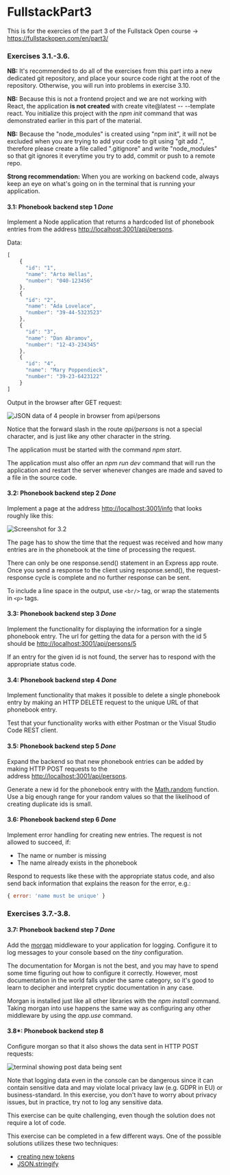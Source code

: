 # FullstackPart3
 This is for the exercies of the part 3 of the Fullstack Open course -> https://fullstackopen.com/en/part3/

### Exercises 3.1.-3.6. 

**NB:** It's recommended to do all of the exercises from this part into a new dedicated git repository, and place your source code right at the root of the repository. Otherwise, you will run into problems in exercise 3.10.

**NB:** Because this is not a frontend project and we are not working with React, the application **is not created** with create vite@latest -- --template react. You initialize this project with the _npm init_ command that was demonstrated earlier in this part of the material.

**NB:** Because the "node_modules" is created using "npm init", it will not be excluded when you are trying to add your code to git using "git add .", therefore please create a file called ".gitignore" and write "node_modules" so that git ignores it everytime you try to add, commit or push to a remote repo.

**Strong recommendation:** When you are working on backend code, always keep an eye on what's going on in the terminal that is running your application.

#### 3.1: Phonebook backend step 1 *Done*

Implement a Node application that returns a hardcoded list of phonebook entries from the address [http://localhost:3001/api/persons](http://localhost:3001/api/persons).

Data:

```js
[
    { 
      "id": "1",
      "name": "Arto Hellas", 
      "number": "040-123456"
    },
    { 
      "id": "2",
      "name": "Ada Lovelace", 
      "number": "39-44-5323523"
    },
    { 
      "id": "3",
      "name": "Dan Abramov", 
      "number": "12-43-234345"
    },
    { 
      "id": "4",
      "name": "Mary Poppendieck", 
      "number": "39-23-6423122"
    }
]
```

Output in the browser after GET request:

![JSON data of 4 people in browser from api/persons](https://fullstackopen.com/static/b9a0a7eece81829541c485fdd078f25a/5a190/22e.png)

Notice that the forward slash in the route _api/persons_ is not a special character, and is just like any other character in the string.

The application must be started with the command _npm start_.

The application must also offer an _npm run dev_ command that will run the application and restart the server whenever changes are made and saved to a file in the source code.

#### 3.2: Phonebook backend step 2 *Done*

Implement a page at the address [http://localhost:3001/info](http://localhost:3001/info) that looks roughly like this:

![Screenshot for 3.2](https://fullstackopen.com/static/26383e4e706a7f89c140690121be2ea1/5a190/23x.png)

The page has to show the time that the request was received and how many entries are in the phonebook at the time of processing the request.

There can only be one response.send() statement in an Express app route. Once you send a response to the client using response.send(), the request-response cycle is complete and no further response can be sent.

To include a line space in the output, use `<br/>` tag, or wrap the statements in `<p>` tags.

#### 3.3: Phonebook backend step 3 *Done*

Implement the functionality for displaying the information for a single phonebook entry. The url for getting the data for a person with the id 5 should be [http://localhost:3001/api/persons/5](http://localhost:3001/api/persons/5)

If an entry for the given id is not found, the server has to respond with the appropriate status code.

#### 3.4: Phonebook backend step 4 *Done*

Implement functionality that makes it possible to delete a single phonebook entry by making an HTTP DELETE request to the unique URL of that phonebook entry.

Test that your functionality works with either Postman or the Visual Studio Code REST client.

#### 3.5: Phonebook backend step 5 *Done*

Expand the backend so that new phonebook entries can be added by making HTTP POST requests to the address [http://localhost:3001/api/persons](http://localhost:3001/api/persons).

Generate a new id for the phonebook entry with the [Math.random](https://developer.mozilla.org/en-US/docs/Web/JavaScript/Reference/Global_Objects/Math/random) function. Use a big enough range for your random values so that the likelihood of creating duplicate ids is small.

#### 3.6: Phonebook backend step 6 *Done*

Implement error handling for creating new entries. The request is not allowed to succeed, if:

- The name or number is missing
- The name already exists in the phonebook

Respond to requests like these with the appropriate status code, and also send back information that explains the reason for the error, e.g.:

```js
{ error: 'name must be unique' }
```
### Exercises 3.7.-3.8.

#### 3.7: Phonebook backend step 7 *Done*

Add the [morgan](https://github.com/expressjs/morgan) middleware to your application for logging. Configure it to log messages to your console based on the _tiny_ configuration.

The documentation for Morgan is not the best, and you may have to spend some time figuring out how to configure it correctly. However, most documentation in the world falls under the same category, so it's good to learn to decipher and interpret cryptic documentation in any case.

Morgan is installed just like all other libraries with the _npm install_ command. Taking morgan into use happens the same way as configuring any other middleware by using the _app.use_ command.

#### 3.8*: Phonebook backend step 8

Configure morgan so that it also shows the data sent in HTTP POST requests:

![terminal showing post data being sent](https://fullstackopen.com/static/4ed4b48465d48df517158501c0be187e/5a190/24.png)

Note that logging data even in the console can be dangerous since it can contain sensitive data and may violate local privacy law (e.g. GDPR in EU) or business-standard. In this exercise, you don't have to worry about privacy issues, but in practice, try not to log any sensitive data.

This exercise can be quite challenging, even though the solution does not require a lot of code.

This exercise can be completed in a few different ways. One of the possible solutions utilizes these two techniques:

- [creating new tokens](https://github.com/expressjs/morgan#creating-new-tokens)
- [JSON.stringify](https://developer.mozilla.org/en-US/docs/Web/JavaScript/Reference/Global_Objects/JSON/stringify)